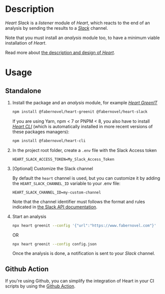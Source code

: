 # Description

_Heart Slack_ is a _listener_ module of _Heart_, which reacts to the end of an
analysis by sending the results to a _[Slack](https://slack.com)_ channel.

Note that you must install an _analysis_ module too, to have a minimum viable
installation of _Heart_.

Read more about
[the description and design of _Heart_](https://github.com/faberNovel/heart#readme).

# Usage

## Standalone

1. Install the package and an _analysis_ module, for example
   _[Heart GreenIT](https://www.npmjs.com/package/@fabernovel/heart-greenit)_

   ```bash
   npm install @fabernovel/heart-greenit @fabernovel/heart-slack
   ```

   If you are using Yarn, npm < 7 or PNPM < 8, you also have to install
   _[Heart CLI](https://www.npmjs.com/package/@fabernovel/heart-cli)_ (which is
   automatically installed in more recent versions of these packages managers):

   ```bash
   npm install @fabernovel/heart-cli
   ```

2. In the project root folder, create a `.env` file with the Slack Access token

   ```dotenv
   HEART_SLACK_ACCESS_TOKEN=My_Slack_Access_Token
   ```

3. [Optional] Customize the Slack channel

   By default the `heart` channel is used, but you can customize it by adding
   the `HEART_SLACK_CHANNEL_ID` variable to your .env file:
   ```dotenv
   HEART_SLACK_CHANNEL_ID=my-custom-channel
   ```

   Note that the channel identifier must follows the format and rules indicated
   in
   [the Slack API documentation](https://api.slack.com/methods/chat.postMessage#channels).

4. Start an analysis

   ```bash
   npx heart greenit --config '{"url":"https://www.fabernovel.com"}'
   ```

   OR

   ```bash
   npx heart greenit --config config.json
   ```

   Once the analysis is done, a notification is sent to your _Slack_ channel.

## Github Action

If you're using Github, you can simplify the integration of Heart in your CI
scripts by using the
[Github Action](https://github.com/marketplace/actions/heart-webpages-evaluation).
